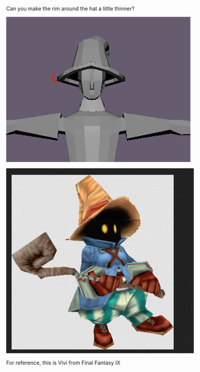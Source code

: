 Can you make the rim around the hat a little thinner?

![](<../../../../_Meta/Attachments/Pasted image 20250530153103.png>)

![](<../../../../_Meta/Attachments/Pasted image 20250530153229.png>)

For reference, this is Vivi from Final Fantasy IX